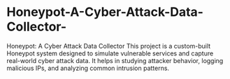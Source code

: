 # Honeypot-A-Cyber-Attack-Data-Collector-
Honeypot: A Cyber Attack Data Collector This project is a custom-built Honeypot system designed to simulate vulnerable services and capture real-world cyber attack data. It helps in studying attacker behavior, logging malicious IPs, and analyzing common intrusion patterns.
